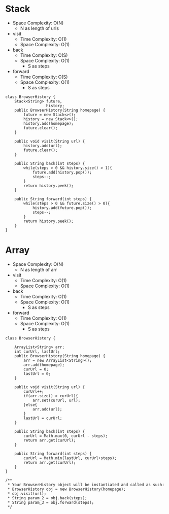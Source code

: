 # Stack
* Space Complexity: O(N)
	* N as length of urls
* visit
	* Time Complexity: O(1)
	* Space Complexity: O(1)
* back
	* Time Complexity: O(S)
	* Space Complexity: O(1)
		* S as steps
* forward
	* Time Complexity: O(S)
	* Space Complexity: O(1)
		* S as steps
```
class BrowserHistory {
    Stack<String> future,
                  history;
    public BrowserHistory(String homepage) {
        future = new Stack<>();
        history = new Stack<>();
        history.add(homepage);
        future.clear();
    }
    
    public void visit(String url) {
        history.add(url);
        future.clear();
    }
    
    public String back(int steps) {
        while(steps > 0 && history.size() > 1){
            future.add(history.pop());
            steps--;
        }
        return history.peek();
    }
    
    public String forward(int steps) {
        while(steps > 0 && future.size() > 0){
            history.add(future.pop());
            steps--;
        }
        return history.peek();
    }
}
```
# Array
* Space Complexity: O(N)
	* N as length of arr
* visit
	* Time Complexity: O(1)
	* Space Complexity: O(1)
* back
	* Time Complexity: O(1)
	* Space Complexity: O(1)
		* S as steps
* forward
	* Time Complexity: O(1)
	* Space Complexity: O(1)
		* S as steps
```
class BrowserHistory {

    ArrayList<String> arr;
    int curUrl, lastUrl;
    public BrowserHistory(String homepage) {
        arr = new ArrayList<String>();
        arr.add(homepage);
        curUrl = 0;
        lastUrl = 0;
    }
    
    public void visit(String url) {
        curUrl++;
        if(arr.size() > curUrl){
            arr.set(curUrl, url);
        }else{
            arr.add(url);
        }
        lastUrl = curUrl;
    }
    
    public String back(int steps) {
        curUrl = Math.max(0, curUrl - steps);
        return arr.get(curUrl);
    }
    
    public String forward(int steps) {
        curUrl = Math.min(lastUrl, curUrl+steps);
        return arr.get(curUrl);
    }
}
```
```
/**
 * Your BrowserHistory object will be instantiated and called as such:
 * BrowserHistory obj = new BrowserHistory(homepage);
 * obj.visit(url);
 * String param_2 = obj.back(steps);
 * String param_3 = obj.forward(steps);
 */
```